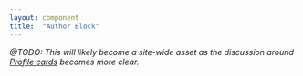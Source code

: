 ```yaml
---
layout: component
title:  "Author Block"
---
```


_@TODO: This will likely become a site-wide asset as the discussion around
[Profile cards](https://fourkitchens.atlassian.net/wiki/display/WP/User%3A+Profile+card)
becomes more clear._